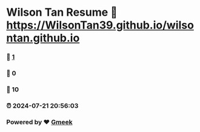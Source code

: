 # Wilson Tan Resume :link: https://WilsonTan39.github.io/wilsontan.github.io 
### :page_facing_up: [1](https://WilsonTan39.github.io/wilsontan.github.io/tag.html) 
### :speech_balloon: 0 
### :hibiscus: 10 
### :alarm_clock: 2024-07-21 20:56:03 
### Powered by :heart: [Gmeek](https://github.com/Meekdai/Gmeek)
